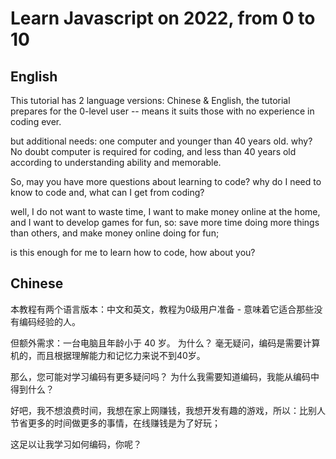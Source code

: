 # Learn Javascript on 2022, from 0 to 10
## English
This tutorial has 2 language versions: Chinese & English, the tutorial prepares for the 0-level user -- means it suits those with no experience in coding ever.

but additional needs: one computer and younger than 40 years old.
why? No doubt computer is required for coding, and less than 40 years old according to understanding ability and memorable.

So, may you have more questions about learning to code? why do I need to know to code and, what can I get from coding?

well, I do not want to waste time, I want to make money online at the home, and I want to develop games for fun, so: save more time doing more things than others, and make money online doing for fun;

is this enough for me to learn how to code, how about you?


## Chinese
本教程有两个语言版本：中文和英文，教程为0级用户准备 - 意味着它适合那些没有编码经验的人。

但额外需求：一台电脑且年龄小于 40 岁。
为什么？ 毫无疑问，编码是需要计算机的，而且根据理解能力和记忆力来说不到40岁。

那么，您可能对学习编码有更多疑问吗？ 为什么我需要知道编码，我能从编码中得到什么？

好吧，我不想浪费时间，我想在家上网赚钱，我想开发有趣的游戏，所以：比别人节省更多的时间做更多的事情，在线赚钱是为了好玩；

这足以让我学习如何编码，你呢？
